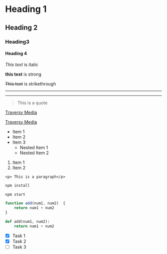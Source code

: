 <!-- Headings -->
# Heading 1
## Heading 2
### Heading3
#### Heading 4 

<!-- Italics -->
*This text* is italic 

__this test__ is strong

<!-- Strikethrough -->

~~This text~~ is strikethrough

<!-- Horizontal Rule -->

---
___

<!-- Blockquote -->

> This is a quote

<!-- Links -->

[Traversy Media](http://www.traversymedia.com)

[Traversy Media](http://www.traversymedia.com
"Traversy Media")

<!-- UL -->

* Item 1
* Item 2
* Item 3
    * Nested Item 1
    * Nested Item 2

<!-- OL -->

1. Item 1
1. Item 2

<!-- Inline Code Block -->

`<p> This is a paragraph</p>`


<!-- Github Markdown -->

<!-- Code Blocks -->

```bash 
npm install

npm start
```

```javascript
function add(num1, num2)  {
    return num1 + num2
}
```

```python
def add(num1, num2):
    return num1 + num2
```

<!-- Task Lists -->
* [x] Task 1
* [x] Task 2
* [ ] Task 3